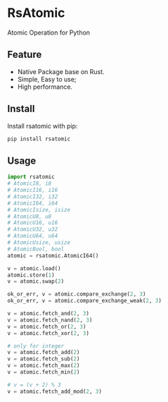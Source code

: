 # RsAtomic

Atomic Operation for Python

## Feature

- Native Package base on Rust.
- Simple, Easy to use;
- High performance.

## Install

Install rsatomic with pip:

```bash
pip install rsatomic
```

## Usage

```python
import rsatomic
# AtomicI8, i8
# AtomicI16, i16
# AtomicI32, i32
# AtomicI64, i64
# AtomicIsize, isize
# AtomicU8, u8
# AtomicU16, u16
# AtomicU32, u32
# AtomicU64, u64
# AtomicUsize, usize
# AtomicBool, bool
atomic = rsatomic.AtomicI64()

v = atomic.load()
atomic.store(1)
v = atomic.swap(2)

ok_or_err, v = atomic.compare_exchange(2, 3)
ok_or_err, v = atomic.compare_exchange_weak(2, 3)

v = atomic.fetch_and(2, 3)
v = atomic.fetch_nand(2, 3)
v = atomic.fetch_or(2, 3)
v = atomic.fetch_xor(2, 3)

# only for integer
v = atomic.fetch_add(2)
v = atomic.fetch_sub(2)
v = atomic.fetch_max(2)
v = atomic.fetch_min(2)

# v = (v + 2) % 3
v = atomic.fetch_add_mod(2, 3)
```
